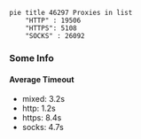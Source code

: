 
```mermaid
pie title 46297 Proxies in list
    "HTTP" : 19506
    "HTTPS": 5108
    "SOCKS" : 26092
```

### Some Info
#### Average Timeout

- mixed: 3.2s
- http: 1.2s
- https: 8.4s
- socks: 4.7s